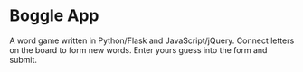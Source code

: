# Boggle App
A word game written in Python/Flask and JavaScript/jQuery. 
Connect letters on the board to form new words. Enter yours guess into the form and submit. 